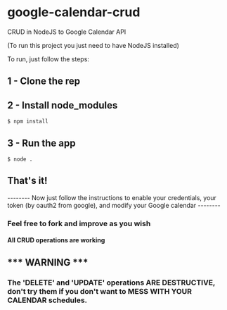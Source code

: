 # google-calendar-crud
CRUD in NodeJS to Google Calendar API

(To run this project you just need to have NodeJS installed)

To run, just follow the steps:

## 1 - Clone the rep

## 2 - Install node_modules
`$ npm install`

## 3 - Run the app
`$ node .`

## That's it!

-------- Now just follow the instructions to enable your credentials, your token (by oauth2 from google), and modify your Google calendar --------

### Feel free to fork and improve as you wish
#### All CRUD operations are working

## *** WARNING ***
### The 'DELETE' and 'UPDATE' operations ARE DESTRUCTIVE, don't try them if you don't want to MESS WITH YOUR CALENDAR schedules.
